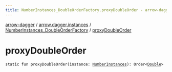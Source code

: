 ```yaml
---
title: NumberInstances_DoubleOrderFactory.proxyDoubleOrder - arrow-dagger
---
```


[arrow-dagger](../../index.html) / [arrow.dagger.instances](../index.html) / [NumberInstances_DoubleOrderFactory](index.html) / [proxyDoubleOrder](./proxy-double-order.html)

# proxyDoubleOrder

`static fun proxyDoubleOrder(instance: `[`NumberInstances`](../-number-instances/index.html)`): Order<`[`Double`](https://kotlinlang.org/api/latest/jvm/stdlib/kotlin/-double/index.html)`>`